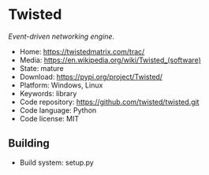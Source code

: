# Twisted

_Event-driven networking engine._

- Home: https://twistedmatrix.com/trac/
- Media: <https://en.wikipedia.org/wiki/Twisted_(software)>
- State: mature
- Download: https://pypi.org/project/Twisted/
- Platform: Windows, Linux
- Keywords: library
- Code repository: https://github.com/twisted/twisted.git
- Code language: Python
- Code license: MIT

## Building

- Build system: setup.py

